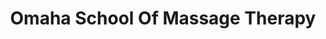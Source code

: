 ---
title: "Omaha School Of Massage Therapy"
url: /omaha/omaha-school-of-massage-therapy/
shop: massage
---